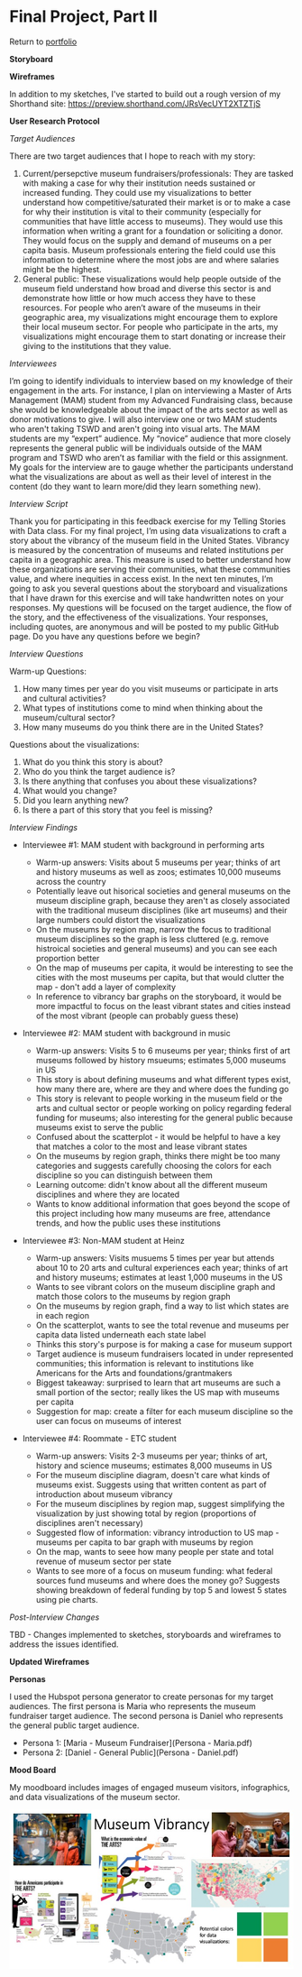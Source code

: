 # Final Project, Part II

Return to [portfolio](https://ahowe12.github.io/Alena-Howe-s-Portfolio/)

**Storyboard**




**Wireframes**

In addition to my sketches, I've started to build out a rough version of my Shorthand site: https://preview.shorthand.com/JRsVecUYT2XTZTjS




**User Research Protocol**

*Target Audiences* 

There are two target audiences that I hope to reach with my story:
1.	Current/persepctive museum fundraisers/professionals: They are tasked with making a case for why their institution needs sustained or increased funding. They could use my visualizations to better understand how competitive/saturated their market is or to make a case for why their institution is vital to their community (especially for communities that have little access to museums). They would use this information when writing a grant for a foundation or soliciting a donor. They would focus on the supply and demand of museums on a per capita basis. Museum professionals entering the field could use this information to determine where the most jobs are and where salaries might be the highest. 
2.	General public: These visualizations would help people outside of the museum field understand how broad and diverse this sector is and demonstrate how little or how much access they have to these resources. For people who aren’t aware of the museums in their geographic area, my visualizations might encourage them to explore their local museum sector. For people who participate in the arts, my visualizations might encourage them to start donating or increase their giving to the institutions that they value. 

*Interviewees*

I’m going to identify individuals to interview based on my knowledge of their engagement in the arts. For instance, I plan on interviewing a Master of Arts Management (MAM) student from my Advanced Fundraising class, because she would be knowledgeable about the impact of the arts sector as well as donor motivations to give. I will also interview one or two MAM students who aren't taking TSWD and aren't going into visual arts. The MAM students are my “expert” audience. My “novice” audience that more closely represents the general public will be individuals outside of the MAM program and TSWD who aren’t as familiar with the field or this assignment. My goals for the interview are to gauge whether the participants understand what the visualizations are about as well as their level of interest in the content (do they want to learn more/did they learn something new). 

*Interview Script*

Thank you for participating in this feedback exercise for my Telling Stories with Data class. For my final project, I’m using data visualizations to craft a story about the vibrancy of the museum field in the United States. Vibrancy is measured by the concentration of museums and related institutions per capita in a geographic area. This measure is used to better understand how these organizations are serving their communities, what these communities value, and where inequities in access exist. In the next ten minutes, I’m going to ask you several questions about the storyboard and visualizations that I have drawn for this exercise and will take handwritten notes on your responses. My questions will be focused on the target audience, the flow of the story, and the effectiveness of the visualizations. Your responses, including quotes, are anonymous and will be posted to my public GitHub page. Do you have any questions before we begin? 

*Interview Questions*

Warm-up Questions: 
1.	How many times per year do you visit museums or participate in arts and cultural activities?
2.	What types of institutions come to mind when thinking about the museum/cultural sector? 
3.	How many museums do you think there are in the United States?  

Questions about the visualizations:
1.	What do you think this story is about?
2.	Who do you think the target audience is?
3.	Is there anything that confuses you about these visualizations?
4.	What would you change?
5.	Did you learn anything new?
6.	Is there a part of this story that you feel is missing? 

*Interview Findings*

- Interviewee #1: MAM student with background in performing arts
  - Warm-up answers: Visits about 5 museums per year; thinks of art and history museums as well as zoos; estimates 10,000 museums across the country
  - Potentially leave out hisorical societies and general museums on the museum discipline graph, because they aren't as closely associated with the traditional museum disciplines (like art museums) and their large numbers could distort the visualizations 
  - On the museums by region map, narrow the focus to traditional museum disciplines so the graph is less cluttered (e.g. remove histroical societies and general museums) and you can see each proportion better
  - On the map of museums per capita, it would be interesting to see the cities with the most museums per capita, but that would clutter the map - don't add a layer of complexity 
  - In reference to vibrancy bar graphs on the storyboard, it would be more impactful to focus on the least vibrant states and cities instead of the most vibrant (people can probably guess these)
  
- Interviewee #2: MAM student with background in music
  - Warm-up answers: Visits 5 to 6 museums per year; thinks first of art museums followed by history msueums; estimates 5,000 museums in US
  - This story is about defining museums and what different types exist, how many there are, where are they and where does the funding go
  - This story is relevant to people working in the museum field or the arts and cultual sector or people working on policy regarding federal funding for museums; also interesting for the general public because museums exist to serve the public
  - Confused about the scatterplot - it would be helpful to have a key that matches a color to the most and lease vibrant states
  - On the museums by region graph, thinks there might be too many categories and suggests carefully choosing the colors for each discipline so you can distinguish between them
  - Learning outcome: didn't know about all the different museum disciplines and where they are located
  - Wants to know additional information that goes beyond the scope of this project including how many museums are free, attendance trends, and how the public uses these institutions 
  
- Interviewee #3: Non-MAM student at Heinz
  - Warm-up answers: Visits musuems 5 times per year but attends about 10 to 20 arts and cultural experiences each year; thinks of art and history museums; estimates at least 1,000 museums in the US
  - Wants to see vibrant colors on the museum discipline graph and match those colors to the museums by region graph
  - On the museums by region graph, find a way to list which states are in each region
  - On the scatterplot, wants to see the total revenue and museums per capita data listed underneath each state label
  - Thinks this story's purpose is for making a case for museum support
  - Target audience is museum fundraisers located in under represented communities; this information is relevant to institutions like Americans for the Arts and foundations/grantmakers
  - Biggest takeaway: surprised to learn that art museums are such a small portion of the sector; really likes the US map with museums per capita
  - Suggestion for map: create a filter for each museum discipline so the user can focus on museums of interest

- Interviewee #4: Roommate - ETC student
  - Warm-up answers: Visits 2-3 museums per year; thinks of art, history and science museums; estimates 8,000 museums in US
  - For the museum discipline diagram, doesn't care what kinds of museums exist. Suggests using that written content as part of introduction about museum vibrancy
  - For the museum disciplines by region map, suggest simplifying the visualization by just showing total by region (proportions of disciplines aren't necessary)
  - Suggested flow of information: vibrancy introduction to US map - museums per capita to bar graph with museums by region
  - On the map, wants to seee how many people per state and total revenue of museum sector per state
  - Wants to see more of a focus on museum funding: what federal sources fund museums and where does the money go? Suggests showing breakdown of federal funding by top 5 and lowest 5 states using pie charts. 

*Post-Interview Changes*

TBD - Changes implemented to sketches, storyboards and wireframes to address the issues identified.

**Updated Wireframes**




**Personas**

I used the Hubspot persona generator to create personas for my target audiences. The first persona is Maria who represents the museum fundraiser target audience. The second persona is Daniel who represents the general public target audience. 

- Persona 1: [Maria - Museum Fundraiser](Persona - Maria.pdf)
- Persona 2: [Daniel - General Public](Persona - Daniel.pdf)

**Mood Board**

My moodboard includes images of engaged museum visitors, infographics, and data visualizations of the museum sector. 

![Moodboard](/Moodboard.jpeg)
